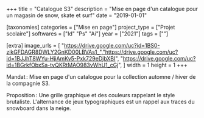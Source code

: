 +++
title = "Catalogue S3"
description = "Mise en page d'un catalogue pour un magasin de snow, skate et surf"
date = "2019-01-01"

[taxonomies]
categories = ["Mise en page"]
project_type = ["Projet scolaire"]
softwares = ["Id" "Ps" "Ai"]
year = ["2021"]
tags = [""]

[extra]
image_urls = [
    "https://drive.google.com/uc?id=1BS0-zikGFDAGR8DWLY2GnKD00LBVAs1_","https://drive.google.com/uc?id=1BJJhT8WYu-HjiAmKv5-Pxk729eDjbXBI", "https://drive.google.com/uc?id=1BGrkfObxSa-tvQKRtMAO983vWhU1_cGj",
]
width = 1
height = 1
+++

Mandat : Mise en page d'un catalogue pour la collection automne / hiver de la compagnie S3.

Proposition : Une grille graphique et des couleurs rappelant le style brutaliste.
L'alternance de jeux typographiques est un rappel aux traces du snowboard dans la neige.